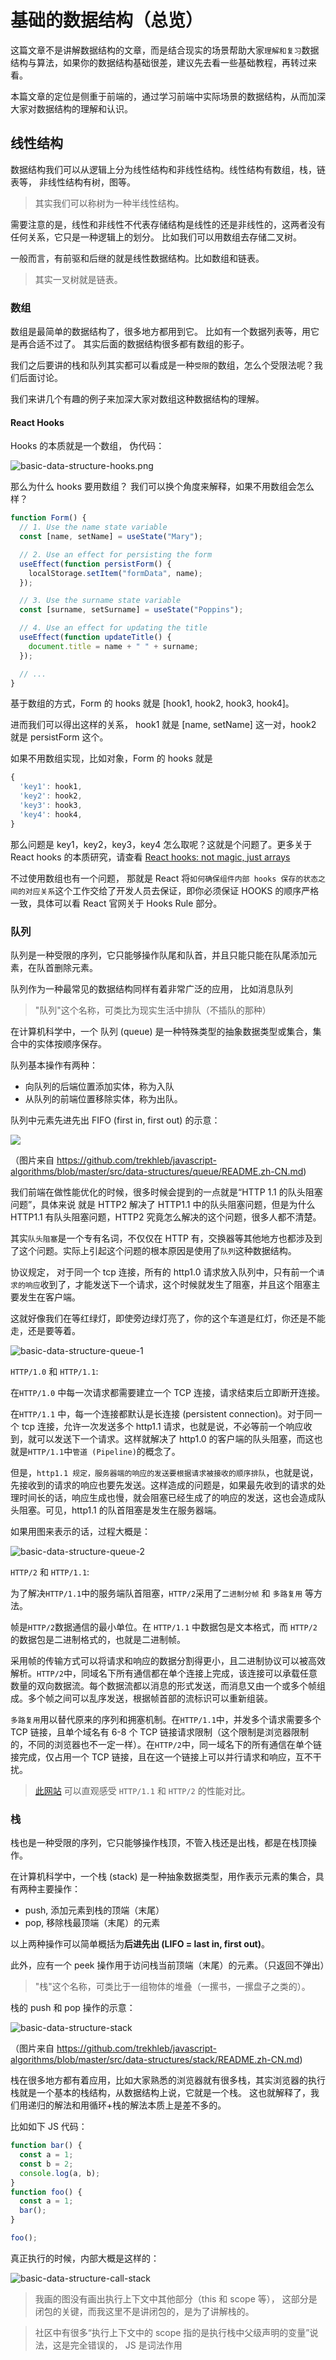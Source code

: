 # 基础的数据结构（总览）

这篇文章不是讲解数据结构的文章，而是结合现实的场景帮助大家`理解和复习`数据结构与算法，如果你的数据结构基础很差，建议先去看一些基础教程，再转过来看。

本篇文章的定位是侧重于前端的，通过学习前端中实际场景的数据结构，从而加深大家对数据结构的理解和认识。

## 线性结构

数据结构我们可以从逻辑上分为线性结构和非线性结构。线性结构有数组，栈，链表等， 非线性结构有树，图等。

> 其实我们可以称树为一种半线性结构。

需要注意的是，线性和非线性不代表存储结构是线性的还是非线性的，这两者没有任何关系，它只是一种逻辑上的划分。
比如我们可以用数组去存储二叉树。

一般而言，有前驱和后继的就是线性数据结构。比如数组和链表。

> 其实一叉树就是链表。

### 数组

数组是最简单的数据结构了，很多地方都用到它。 比如有一个数据列表等，用它是再合适不过了。
其实后面的数据结构很多都有数组的影子。

我们之后要讲的栈和队列其实都可以看成是一种`受限`的数组，怎么个受限法呢？我们后面讨论。

我们来讲几个有趣的例子来加深大家对数组这种数据结构的理解。

#### React Hooks

Hooks 的本质就是一个数组， 伪代码：

![basic-data-structure-hooks.png](https://tva1.sinaimg.cn/large/007S8ZIlly1ghlugmr673j30m80bsq3j.jpg)

那么为什么 hooks 要用数组？ 我们可以换个角度来解释，如果不用数组会怎么样？

```js
function Form() {
  // 1. Use the name state variable
  const [name, setName] = useState("Mary");

  // 2. Use an effect for persisting the form
  useEffect(function persistForm() {
    localStorage.setItem("formData", name);
  });

  // 3. Use the surname state variable
  const [surname, setSurname] = useState("Poppins");

  // 4. Use an effect for updating the title
  useEffect(function updateTitle() {
    document.title = name + " " + surname;
  });

  // ...
}
```

基于数组的方式，Form 的 hooks 就是 [hook1, hook2, hook3, hook4]。

进而我们可以得出这样的关系， hook1 就是 [name, setName] 这一对，hook2 就是 persistForm 这个。

如果不用数组实现，比如对象，Form 的 hooks 就是

```js
{
  'key1': hook1,
  'key2': hook2,
  'key3': hook3,
  'key4': hook4,
}
```

那么问题是 key1，key2，key3，key4 怎么取呢？这就是个问题了。更多关于 React hooks 的本质研究，请查看 [React hooks: not magic, just arrays](https://medium.com/@ryardley/react-hooks-not-magic-just-arrays-cd4f1857236e)

不过使用数组也有一个问题， 那就是 React 将`如何确保组件内部 hooks 保存的状态之间的对应关系`这个工作交给了开发人员去保证，即你必须保证 HOOKS 的顺序严格一致，具体可以看 React 官网关于 Hooks Rule 部分。

### 队列

队列是一种受限的序列，它只能够操作队尾和队首，并且只能只能在队尾添加元素，在队首删除元素。

队列作为一种最常见的数据结构同样有着非常广泛的应用， 比如消息队列

> "队列"这个名称，可类比为现实生活中排队（不插队的那种）

在计算机科学中，一个 队列 (queue) 是一种特殊类型的抽象数据类型或集合，集合中的实体按顺序保存。

队列基本操作有两种：

- 向队列的后端位置添加实体，称为入队
- 从队列的前端位置移除实体，称为出队。

队列中元素先进先出 FIFO (first in, first out) 的示意：

![](https://tva1.sinaimg.cn/large/0081Kckwly1gk7h2kgnjfj30b907dt8x.jpg)

（图片来自 https://github.com/trekhleb/javascript-algorithms/blob/master/src/data-structures/queue/README.zh-CN.md)

我们前端在做性能优化的时候，很多时候会提到的一点就是“HTTP 1.1 的队头阻塞问题”，具体来说
就是 HTTP2 解决了 HTTP1.1 中的队头阻塞问题，但是为什么 HTTP1.1 有队头阻塞问题，HTTP2 究竟怎么解决的这个问题，很多人都不清楚。

其实`队头阻塞`是一个专有名词，不仅仅在 HTTP 有，交换器等其他地方也都涉及到了这个问题。实际上引起这个问题的根本原因是使用了`队列`这种数据结构。

协议规定， 对于同一个 tcp 连接，所有的 http1.0 请求放入队列中，只有前一个`请求的响应`收到了，才能发送下一个请求，这个时候就发生了阻塞，并且这个阻塞主要发生在客户端。

这就好像我们在等红绿灯，即使旁边绿灯亮了，你的这个车道是红灯，你还是不能走，还是要等着。

![basic-data-structure-queue-1](https://tva1.sinaimg.cn/large/007S8ZIlly1ghlugoaepnj30gf0e2dgm.jpg)

`HTTP/1.0` 和 `HTTP/1.1`:

在`HTTP/1.0` 中每一次请求都需要建立一个 TCP 连接，请求结束后立即断开连接。

在`HTTP/1.1` 中，每一个连接都默认是长连接 (persistent connection)。对于同一个 tcp 连接，允许一次发送多个 http1.1 请求，也就是说，不必等前一个响应收到，就可以发送下一个请求。这样就解决了 http1.0 的客户端的队头阻塞，而这也就是`HTTP/1.1`中`管道 (Pipeline)`的概念了。

但是，`http1.1 规定，服务器端的响应的发送要根据请求被接收的顺序排队`，也就是说，先接收到的请求的响应也要先发送。这样造成的问题是，如果最先收到的请求的处理时间长的话，响应生成也慢，就会阻塞已经生成了的响应的发送，这也会造成队头阻塞。可见，http1.1 的队首阻塞是发生在服务器端。

如果用图来表示的话，过程大概是：

![basic-data-structure-queue-2](https://tva1.sinaimg.cn/large/007S8ZIlly1ghlugpil19j31210d83zr.jpg)

`HTTP/2` 和 `HTTP/1.1`:

为了解决`HTTP/1.1`中的服务端队首阻塞，`HTTP/2`采用了`二进制分帧` 和 `多路复用` 等方法。

帧是`HTTP/2`数据通信的最小单位。在 `HTTP/1.1` 中数据包是文本格式，而 `HTTP/2` 的数据包是二进制格式的，也就是二进制帧。

采用帧的传输方式可以将请求和响应的数据分割得更小，且二进制协议可以被高效解析。`HTTP/2`中，同域名下所有通信都在单个连接上完成，该连接可以承载任意数量的双向数据流。每个数据流都以消息的形式发送，而消息又由一个或多个帧组成。多个帧之间可以乱序发送，根据帧首部的流标识可以重新组装。

`多路复用`用以替代原来的序列和拥塞机制。在`HTTP/1.1`中，并发多个请求需要多个 TCP 链接，且单个域名有 6-8 个 TCP 链接请求限制（这个限制是浏览器限制的，不同的浏览器也不一定一样）。在`HTTP/2`中，同一域名下的所有通信在单个链接完成，仅占用一个 TCP 链接，且在这一个链接上可以并行请求和响应，互不干扰。

> [此网站](https://http2.akamai.com/demo) 可以直观感受 `HTTP/1.1` 和 `HTTP/2` 的性能对比。

### 栈

栈也是一种受限的序列，它只能够操作栈顶，不管入栈还是出栈，都是在栈顶操作。

在计算机科学中，一个栈 (stack) 是一种抽象数据类型，用作表示元素的集合，具有两种主要操作：

- push, 添加元素到栈的顶端（末尾）
- pop, 移除栈最顶端（末尾）的元素

以上两种操作可以简单概括为**后进先出 (LIFO = last in, first out)**。

此外，应有一个 peek 操作用于访问栈当前顶端（末尾）的元素。（只返回不弹出）

> "栈"这个名称，可类比于一组物体的堆叠（一摞书，一摞盘子之类的）。

栈的 push 和 pop 操作的示意：

![basic-data-structure-stack](https://tva1.sinaimg.cn/large/007S8ZIlly1ghlugqxx3sj30lh0f074v.jpg)

（图片来自 https://github.com/trekhleb/javascript-algorithms/blob/master/src/data-structures/stack/README.zh-CN.md)

栈在很多地方都有着应用，比如大家熟悉的浏览器就有很多栈，其实浏览器的执行栈就是一个基本的栈结构，从数据结构上说，它就是一个栈。
这也就解释了，我们用递归的解法和用循环+栈的解法本质上是差不多的。

比如如下 JS 代码：

```js
function bar() {
  const a = 1;
  const b = 2;
  console.log(a, b);
}
function foo() {
  const a = 1;
  bar();
}

foo();
```

真正执行的时候，内部大概是这样的：

![basic-data-structure-call-stack](https://tva1.sinaimg.cn/large/007S8ZIlly1ghlugru58jj30v70hi0u8.jpg)

> 我画的图没有画出执行上下文中其他部分（this 和 scope 等）， 这部分是闭包的关键，而我这里不是讲闭包的，是为了讲解栈的。

> 社区中有很多“执行上下文中的 scope 指的是执行栈中父级声明的变量”说法，这是完全错误的， JS 是词法作用
